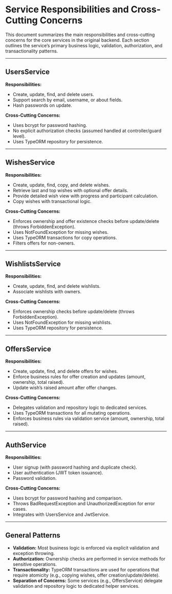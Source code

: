 # Service Responsibilities and Cross-Cutting Concerns

This document summarizes the main responsibilities and cross-cutting concerns for the core services in the original backend. Each section outlines the service’s primary business logic, validation, authorization, and transactionality patterns.

---

## UsersService

**Responsibilities:**
- Create, update, find, and delete users.
- Support search by email, username, or about fields.
- Hash passwords on update.

**Cross-Cutting Concerns:**
- Uses bcrypt for password hashing.
- No explicit authorization checks (assumed handled at controller/guard level).
- Uses TypeORM repository for persistence.

---

## WishesService

**Responsibilities:**
- Create, update, find, copy, and delete wishes.
- Retrieve last and top wishes with optional offer details.
- Provide detailed wish view with progress and participant calculation.
- Copy wishes with transactional logic.

**Cross-Cutting Concerns:**
- Enforces ownership and offer existence checks before update/delete (throws ForbiddenException).
- Uses NotFoundException for missing wishes.
- Uses TypeORM transactions for copy operations.
- Filters offers for non-owners.

---

## WishlistsService

**Responsibilities:**
- Create, update, find, and delete wishlists.
- Associate wishlists with owners.

**Cross-Cutting Concerns:**
- Enforces ownership checks before update/delete (throws ForbiddenException).
- Uses NotFoundException for missing wishlists.
- Uses TypeORM repository for persistence.

---

## OffersService

**Responsibilities:**
- Create, update, find, and delete offers for wishes.
- Enforce business rules for offer creation and updates (amount, ownership, total raised).
- Update wish’s raised amount after offer changes.

**Cross-Cutting Concerns:**
- Delegates validation and repository logic to dedicated services.
- Uses TypeORM transactions for all mutating operations.
- Enforces business rules via validation service (amount, ownership, total raised).

---

## AuthService

**Responsibilities:**
- User signup (with password hashing and duplicate check).
- User authentication (JWT token issuance).
- Password validation.

**Cross-Cutting Concerns:**
- Uses bcrypt for password hashing and comparison.
- Throws BadRequestException and UnauthorizedException for error cases.
- Integrates with UsersService and JwtService.

---

## General Patterns

- **Validation:** Most business logic is enforced via explicit validation and exception throwing.
- **Authorization:** Ownership checks are performed in service methods for sensitive operations.
- **Transactionality:** TypeORM transactions are used for operations that require atomicity (e.g., copying wishes, offer creation/update/delete).
- **Separation of Concerns:** Some services (e.g., OffersService) delegate validation and repository logic to dedicated helper services.
